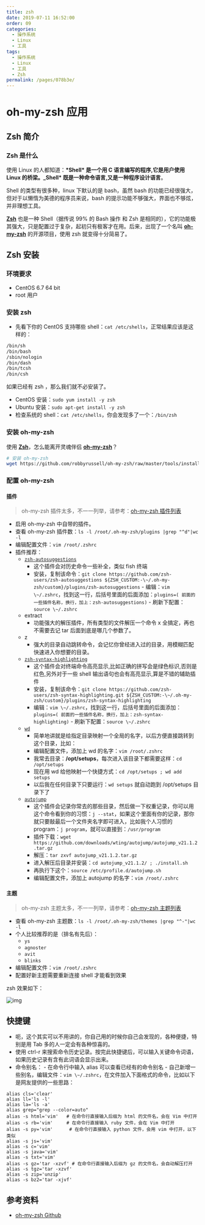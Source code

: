 ```yaml
---
title: zsh
date: 2019-07-11 16:52:00
order: 09
categories:
  - 操作系统
  - Linux
  - 工具
tags:
  - 操作系统
  - Linux
  - 工具
  - Zsh
permalink: /pages/078b3e/
---
```


# oh-my-zsh 应用

## Zsh 简介

### Zsh 是什么

使用 Linux 的人都知道：**\*Shell* 是一个用 C 语言编写的程序,它是用户使用 Linux 的桥梁。\_Shell* 既是一种命令语言,又是一种程序设计语言**。

Shell 的类型有很多种，linux 下默认的是 bash，虽然 bash 的功能已经很强大，但对于以懒惰为美德的程序员来说，bash 的提示功能不够强大，界面也不够炫，并非理想工具。

[**Zsh**](http://www.zsh.org/) 也是一种 Shell（据传说 99% 的 Bash 操作 和 Zsh 是相同的），它的功能极其强大，只是配置过于复杂，起初只有极客才在用。后来，出现了一个名叫 [**oh-my-zsh**](https://github.com/robbyrussell/oh-my-zsh) 的开源项目，使用 zsh 就变得十分简易了。

## Zsh 安装

### 环境要求

- CentOS 6.7 64 bit
- root 用户

### 安装 zsh

- 先看下你的 CentOS 支持哪些 shell：`cat /etc/shells`，正常结果应该是这样的：

```bash
/bin/sh
/bin/bash
/sbin/nologin
/bin/dash
/bin/tcsh
/bin/csh
```

如果已经有 zsh ，那么我们就不必安装了。

- CentOS 安装：`sudo yum install -y zsh`
- Ubuntu 安装：`sudo apt-get install -y zsh`
- 检查系统的 shell：`cat /etc/shells`，你会发现多了一个：`/bin/zsh`

### 安装 oh-my-zsh

使用 [**Zsh**](http://www.zsh.org/)，怎么能离开灵魂伴侣 [**oh-my-zsh**](https://github.com/robbyrussell/oh-my-zsh)？

```bash
# 安装 oh-my-zsh
wget https://github.com/robbyrussell/oh-my-zsh/raw/master/tools/install.sh -O - | sh
```

### 配置 oh-my-zsh

#### 插件

> oh-my-zsh 插件太多，不一一列举，请参考：[oh-my-zsh 插件列表](https://github.com/robbyrussell/oh-my-zsh/wiki/Plugins)

- 启用 oh-my-zsh 中自带的插件。
- 查看 oh-my-zsh 插件数：`ls -l /root/.oh-my-zsh/plugins |grep "^d"|wc -l`
- 编辑配置文件：`vim /root/.zshrc`
- 插件推荐：
  - [`zsh-autosuggestions`](https://github.com/zsh-users/zsh-autosuggestions)
    - 这个插件会对历史命令一些补全，类似 fish 终端
    - 安装，复制该命令：`git clone https://github.com/zsh-users/zsh-autosuggestions ${ZSH_CUSTOM:-\~/.oh-my-zsh/custom}/plugins/zsh-autosuggestions` - 编辑：`vim \~/.zshrc`，找到这一行，后括号里面的后面添加：`plugins=( 前面的一些插件名称，换行，加上：zsh-autosuggestions)` - 刷新下配置：`source \~/.zshrc`
  - extract
    - 功能强大的解压插件，所有类型的文件解压一个命令 x 全搞定，再也不需要去记 tar 后面到底是哪几个参数了。
  - z
    - 强大的目录自动跳转命令，会记忆你曾经进入过的目录，用模糊匹配快速进入你想要的目录。
  - [`zsh-syntax-highlighting`](https://github.com/zsh-users/zsh-syntax-highlighting)
    - 这个插件会对终端命令高亮显示,比如正确的拼写会是绿色标识,否则是红色,另外对于一些 shell 输出语句也会有高亮显示,算是不错的辅助插件
    - 安装，复制该命令：`git clone https://github.com/zsh-users/zsh-syntax-highlighting.git ${ZSH_CUSTOM:-\~/.oh-my-zsh/custom}/plugins/zsh-syntax-highlighting`
    - 编辑：`vim \~/.zshrc`，找到这一行，后括号里面的后面添加：`plugins=( 前面的一些插件名称，换行，加上：zsh-syntax-highlighting)` - 刷新下配置：`source \~/.zshrc`
  - [`wd`](https://github.com/mfaerevaag/wd)
    - 简单地讲就是给指定目录映射一个全局的名字，以后方便直接跳转到这个目录，比如：
    - 编辑配置文件，添加上 wd 的名字：`vim /root/.zshrc`
    - 我常去目录：**/opt/setups**，每次进入该目录下都需要这样：`cd /opt/setups`
    - 现在用 wd 给他映射一个快捷方式：`cd /opt/setups ; wd add setups`
    - 以后我在任何目录下只要运行：`wd setups` 就自动跑到 /opt/setups 目录下了
  - [`autojump`](https://github.com/wting/autojump)
    - 这个插件会记录你常去的那些目录，然后做一下权重记录，你可以用这个命令看到你的习惯：`j --stat`，如果这个里面有你的记录，那你就只要敲最后一个文件夹名字即可进入，比如我个人习惯的 program：`j program`，就可以直接到：`/usr/program`
    - 插件下载：`wget https://github.com/downloads/wting/autojump/autojump_v21.1.2.tar.gz`
    - 解压：`tar zxvf autojump_v21.1.2.tar.gz`
    - 进入解压后目录并安装：`cd autojump_v21.1.2/ ; ./install.sh`
    - 再执行下这个：`source /etc/profile.d/autojump.sh`
    - 编辑配置文件，添加上 autojump 的名字：`vim /root/.zshrc`

#### 主题

> oh-my-zsh 主题太多，不一一列举，请参考：[oh-my-zsh 主题列表](https://github.com/robbyrussell/oh-my-zsh/wiki/Themes)

- 查看 oh-my-zsh 主题数：`ls -l /root/.oh-my-zsh/themes |grep "^-"|wc -l`
- 个人比较推荐的是（排名有先后）：
  - `ys`
  - `agnoster`
  - `avit`
  - `blinks`
- 编辑配置文件：`vim /root/.zshrc`
- 配置好新主题需要重新连接 shell 才能看到效果

zsh 效果如下：

![img](https://cloud.githubusercontent.com/assets/2618447/6316862/70f58fb6-ba03-11e4-82c9-c083bf9a6574.png)

## 快捷键

- 呃，这个其实可以不用讲的，你自己用的时候你自己会发现的，各种便捷，特别是用 Tab 多的人一定会有各种惊喜的。
- 使用 ctrl-r 来搜索命令历史记录。按完此快捷键后，可以输入关键命令词语，如果历史记录有含有此词语会显示出来。
- 命令别名： - 在命令行中输入 alias 可以查看已经有的命令别名 - 自己新增一些别名，编辑文件：`vim \~/.zshrc`，在文件加入下面格式的命令，比如以下是网友提供的一些思路：

```shell
alias cls='clear'
alias ll='ls -l'
alias la='ls -a'
alias grep="grep --color=auto"
alias -s html='vim'   # 在命令行直接输入后缀为 html 的文件名，会在 Vim 中打开
alias -s rb='vim'     # 在命令行直接输入 ruby 文件，会在 Vim 中打开
alias -s py='vim'      # 在命令行直接输入 python 文件，会用 vim 中打开，以下类似
alias -s js='vim'
alias -s c='vim'
alias -s java='vim'
alias -s txt='vim'
alias -s gz='tar -xzvf' # 在命令行直接输入后缀为 gz 的文件名，会自动解压打开
alias -s tgz='tar -xzvf'
alias -s zip='unzip'
alias -s bz2='tar -xjvf'
```

## 参考资料

- [oh-my-zsh Github](https://github.com/robbyrussell/oh-my-zsh)